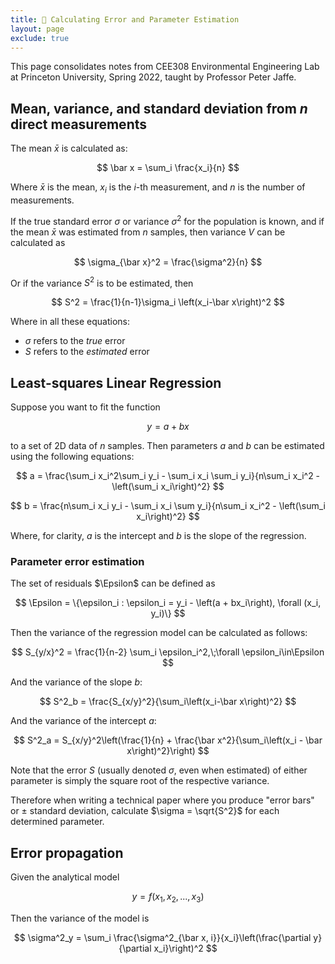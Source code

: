 ```yaml
---
title: 🤏 Calculating Error and Parameter Estimation
layout: page
exclude: true
---
```


This page consolidates notes from CEE308 Environmental Engineering Lab at Princeton University, Spring 2022, taught by Professor Peter Jaffe.

## Mean, variance, and standard deviation from $n$ direct measurements

The mean $\bar x$ is calculated as:

$$
\bar x = \sum_i \frac{x_i}{n}
$$

Where $\bar x$ is the mean, $x_i$ is the $i$-th measurement, and $n$ is the number of measurements.

If the true standard error $\sigma$ or variance $\sigma^2$ for the population is known, and if the mean $\bar x$ was estimated from $n$ samples, then variance $V$ can be calculated as

$$
\sigma_{\bar x}^2 = \frac{\sigma^2}{n}
$$

Or if the variance $S^2$ is to be estimated, then

$$
S^2 = \frac{1}{n-1}\sigma_i \left(x_i-\bar x\right)^2
$$

Where in all these equations:

- $\sigma$ refers to the *true* error
- $S$ refers to the *estimated* error

## Least-squares Linear Regression

Suppose you want to fit the function

$$
y = a + bx
$$

to a set of 2D data of $n$ samples. Then parameters $a$ and $b$ can be estimated using the following equations:

$$
a = \frac{\sum_i x_i^2\sum_i y_i - \sum_i x_i \sum_i y_i}{n\sum_i x_i^2 - \left(\sum_i x_i\right)^2}
$$

$$
b = \frac{n\sum_i x_i y_i - \sum_i x_i \sum y_i}{n\sum_i x_i^2 - \left(\sum_i x_i\right)^2}
$$

Where, for clarity, $a$ is the intercept and $b$ is the slope of the regression.

### Parameter error estimation

The set of residuals $\Epsilon$ can be defined as

$$
\Epsilon = \{\epsilon_i : \epsilon_i = y_i - \left(a + bx_i\right), \forall (x_i, y_i)\}
$$

Then the variance of the regression model can be calculated as follows:

$$
S_{y/x}^2 = \frac{1}{n-2} \sum_i \epsilon_i^2,\;\forall \epsilon_i\in\Epsilon
$$

And the variance of the slope $b$:

$$
S^2_b = \frac{S_{x/y}^2}{\sum_i\left(x_i-\bar x\right)^2}
$$

And the variance of the intercept $a$:

$$
S^2_a = S_{x/y}^2\left(\frac{1}{n} + \frac{\bar x^2}{\sum_i\left(x_i - \bar x\right)^2}\right)
$$

Note that the error $S$ (usually denoted $\sigma$, even when estimated) of either parameter is simply the square root of the respective variance.

Therefore when writing a technical paper where you produce "error bars" or $\pm$ standard deviation, calculate $\sigma = \sqrt{S^2}$ for each determined parameter.

## Error propagation

Given the analytical model

$$
y = f\left(x_1, x_2, ..., x_3\right)
$$

Then the variance of the model is

$$
\sigma^2_y = \sum_i \frac{\sigma^2_{\bar x, i}}{x_i}\left(\frac{\partial y}{\partial x_i}\right)^2
$$